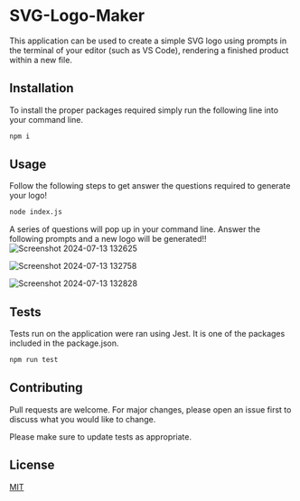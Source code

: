 # SVG-Logo-Maker

This application can be used to create a simple SVG logo using prompts in the terminal of your editor (such as VS Code), rendering a finished product within a new file.

## Installation

To install the proper packages required simply run the following line into your command line. 

```bash
npm i
```

## Usage

Follow the following steps to get answer the questions required to generate your logo!

```bash
node index.js
```
A series of questions will pop up in your command line. Answer the following prompts and a new logo will be generated!!
![Screenshot 2024-07-13 132625](https://github.com/user-attachments/assets/dc0da090-ddb5-4257-8d1d-4444e8782352)


![Screenshot 2024-07-13 132758](https://github.com/user-attachments/assets/c270adb3-e2fd-4d63-8879-6572e9842102)

![Screenshot 2024-07-13 132828](https://github.com/user-attachments/assets/d5570825-da14-4798-b1ff-d14c6111b760)


## Tests
Tests run on the application were ran using Jest. It is one of the packages included in the package.json.

```bash
npm run test
```

## Contributing

Pull requests are welcome. For major changes, please open an issue first
to discuss what you would like to change.

Please make sure to update tests as appropriate.

## License

[MIT](https://choosealicense.com/licenses/mit/)
